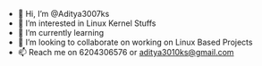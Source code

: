 - 👋 Hi, I’m @Aditya3007ks
- 👀 I’m interested in Linux Kernel Stuffs
- 🌱 I’m currently learning 
- 💞️ I’m looking to collaborate on working on Linux Based Projects
- 📫 Reach me on 6204306576 or aditya3010ks@gmail.com

<!---
Aditya3007ks/Aditya3007ks is a ✨ special ✨ repository because its `README.md` (this file) appears on your GitHub profile.
You can click the Preview link to take a look at your changes.
--->
